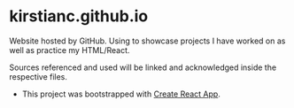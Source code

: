 # kirstianc.github.io
Website hosted by GitHub. Using to showcase projects I have worked on as well as practice my HTML/React. 

Sources referenced and used will be linked and acknowledged inside the respective files.

- This project was bootstrapped with [Create React App](https://github.com/facebook/create-react-app).
